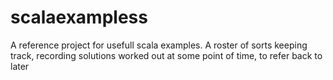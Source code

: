# scalaexampless
A reference project for usefull scala examples. 
A roster of sorts keeping track, recording solutions worked out at some point of time, to refer back to later
